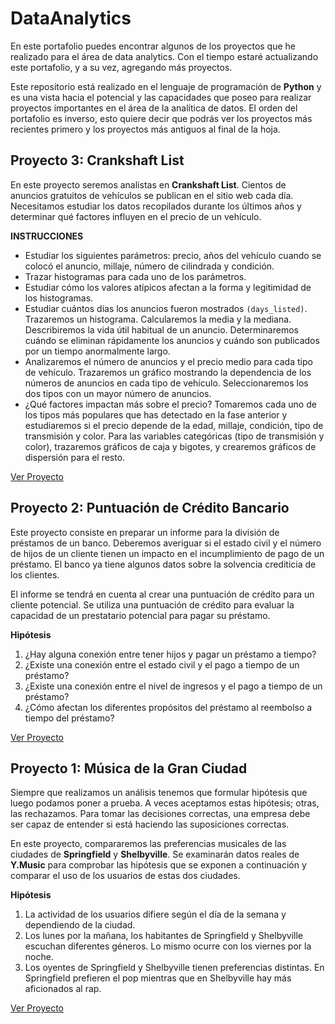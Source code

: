 # DataAnalytics
En este portafolio puedes encontrar algunos de los proyectos que he realizado para el área de data analytics.
Con el tiempo estaré actualizando este portafolio, y a su vez, agregando más proyectos.

Este repositorio está realizado en el lenguaje de programación de **Python** y es una vista hacia el potencial y las capacidades que poseo para realizar proyectos importantes en el área de la analítica de datos. El orden del portafolio es inverso, esto quiere decir que podrás ver los proyectos más recientes primero y los proyectos más antiguos al final de la hoja.

## Proyecto 3: Crankshaft List

En este proyecto seremos analistas en **Crankshaft List**. Cientos de anuncios gratuitos de vehículos se publican en el sitio web cada día. Necesitamos estudiar los datos recopilados durante los últimos años y determinar qué factores influyen en el precio de un vehículo.

**INSTRUCCIONES**

- Estudiar los siguientes parámetros: precio, años del vehículo cuando se colocó el anuncio, millaje, número de cilindrada y condición.
- Trazar histogramas para cada uno de los parámetros.
- Estudiar cómo los valores atípicos afectan a la forma y legitimidad de los histogramas.
- Estudiar cuántos días los anuncios fueron mostrados `(days_listed)`. Trazaremos un histograma. Calcularemos la media y la mediana. Describiremos la vida útil habitual de un anuncio. Determinaremos cuándo se eliminan rápidamente los anuncios y cuándo son publicados por un tiempo anormalmente largo.
- Analizaremos el número de anuncios y el precio medio para cada tipo de vehículo. Trazaremos un gráfico mostrando la dependencia de los números de anuncios en cada tipo de vehículo. Seleccionaremos los dos tipos con un mayor número de anuncios.
- ¿Qué factores impactan más sobre el precio? Tomaremos cada uno de los tipos más populares que has detectado en la fase anterior y estudiaremos si el precio depende de la edad, millaje, condición, tipo de transmisión y color. Para las variables categóricas (tipo de transmisión y color), trazaremos gráficos de caja y bigotes, y crearemos gráficos de dispersión para el resto.

[Ver Proyecto](https://github.com/juliocmi/DataAnalytics/blob/main/Projects_DA/Crankshaft_Project_ES.ipynb)

## Proyecto 2: Puntuación de Crédito Bancario

Este proyecto consiste en preparar un informe para la división de préstamos de un banco. Deberemos averiguar si el estado civil y el número de hijos de un cliente tienen un impacto en el incumplimiento de pago de un préstamo. El banco ya tiene algunos datos sobre la solvencia crediticia de los clientes.

El informe se tendrá en cuenta al crear una puntuación de crédito para un cliente potencial. Se utiliza una puntuación de crédito para evaluar la capacidad de un prestatario potencial para pagar su préstamo.

**Hipótesis**
1. ¿Hay alguna conexión entre tener hijos y pagar un préstamo a tiempo?
2. ¿Existe una conexión entre el estado civil y el pago a tiempo de un préstamo?
3. ¿Existe una conexión entre el nivel de ingresos y el pago a tiempo de un préstamo?
4. ¿Cómo afectan los diferentes propósitos del préstamo al reembolso a tiempo del préstamo?

[Ver Proyecto](https://github.com/juliocmi/DataAnalytics/blob/main/Projects_DA/Ana%CC%81lisis_de_Riesgo_Bancario_ESP.ipynb)

## Proyecto 1: Música de la Gran Ciudad
Siempre que realizamos un análisis tenemos que formular hipótesis que luego podamos poner a prueba. A veces aceptamos estas hipótesis; otras, las rechazamos. Para tomar las decisiones correctas, una empresa debe ser capaz de entender si está haciendo las suposiciones correctas.

En este proyecto, compararemos las preferencias musicales de las ciudades de **Springfield** y **Shelbyville**. Se examinarán datos reales de **Y.Music** para comprobar las hipótesis que se exponen a continuación y comparar el uso de los usuarios de estas dos ciudades.

**Hipótesis**
1. La actividad de los usuarios difiere según el día de la semana y dependiendo de la ciudad.
2. Los lunes por la mañana, los habitantes de Springfield y Shelbyville escuchan diferentes géneros. Lo mismo ocurre con los viernes por la noche.
3. Los oyentes de Springfield y Shelbyville tienen preferencias distintas. En Springfield prefieren el pop mientras que en Shelbyville hay más aficionados al rap.

[Ver Proyecto](https://github.com/juliocmi/DataAnalytics/blob/main/Projects_DA/Y_Music_Project.ipynb)
